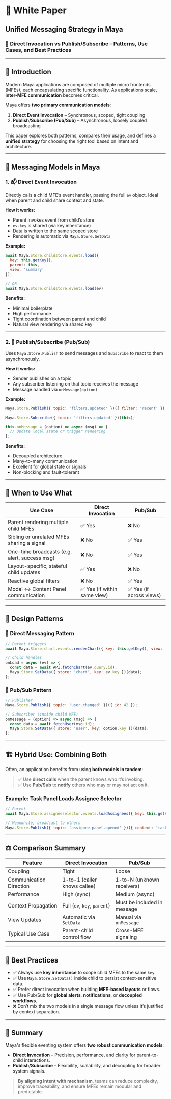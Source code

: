 
# 🧾 White Paper  
## **Unified Messaging Strategy in Maya**  
### 📡 Direct Invocation vs Publish/Subscribe – Patterns, Use Cases, and Best Practices

---

## 🧠 Introduction

Modern Maya applications are composed of multiple micro frontends (MFEs), each encapsulating specific functionality. As applications scale, **inter-MFE communication** becomes critical.

Maya offers **two primary communication models**:

1. **Direct Event Invocation** – Synchronous, scoped, tight coupling  
2. **Publish/Subscribe (Pub/Sub)** – Asynchronous, loosely coupled broadcasting

This paper explores both patterns, compares their usage, and defines a **unified strategy** for choosing the right tool based on intent and architecture.

---

## 🔁 Messaging Models in Maya

### 1. 📬 **Direct Event Invocation**
Directly calls a child MFE’s event handler, passing the full `ev` object. Ideal when parent and child share context and state.

**How it works:**
- Parent invokes event from child’s store
- `ev.key` is shared (via key inheritance)
- Data is written to the same scoped store
- Rendering is automatic via `Maya.Store.SetData`

**Example:**
```js
await Maya.Store.childstore.events.load({
  key: this.getKey(),
  parent: this,
  view: 'summary'
});

// OR 
await Maya.Store.childstore.events.load(ev)
```

**Benefits:**
- Minimal boilerplate
- High performance
- Tight coordination between parent and child
- Natural view rendering via shared key

---

### 2. 📣 **Publish/Subscribe (Pub/Sub)**
Uses `Maya.Store.Publish` to send messages and `Subscribe` to react to them asynchronously.

**How it works:**
- Sender publishes on a topic
- Any subscriber listening on that topic receives the message
- Message handled via `onMessage(option)`

**Example:**
```js
Maya.Store.Publish({ topic: 'filters.updated' })({ filter: 'recent' });

Maya.Store.Subscribe({ topic: 'filters.updated' })(this);

this.onMessage = (option) => async (msg) => {
  // Update local state or trigger rendering
};
```

**Benefits:**
- Decoupled architecture
- Many-to-many communication
- Excellent for global state or signals
- Non-blocking and fault-tolerant

---

## 🧮 When to Use What

| Use Case | Direct Invocation | Pub/Sub |
|----------|-------------------|---------|
| Parent rendering multiple child MFEs | ✅ Yes | ❌ No |
| Sibling or unrelated MFEs sharing a signal | ❌ No | ✅ Yes |
| One-time broadcasts (e.g. alert, success msg) | ❌ No | ✅ Yes |
| Layout-specific, stateful child updates | ✅ Yes | ❌ No |
| Reactive global filters | ❌ No | ✅ Yes |
| Modal ↔ Content Panel communication | ✅ Yes (if within same view) | ✅ Yes (if across views) |

---

## 🧩 Design Patterns

### 🔄 Direct Messaging Pattern

```js
// Parent triggers
await Maya.Store.chart.events.renderChart({ key: this.getKey(), view: 'bar', query: { id: 123 } });

// Child handles
onLoad = async (ev) => {
  const data = await API.fetchChart(ev.query.id);
  Maya.Store.SetData({ store: 'chart', key: ev.key })(data);
};
```

### 🧭 Pub/Sub Pattern

```js
// Publisher
Maya.Store.Publish({ topic: 'user.changed' })({ id: 42 });

// Subscriber (inside child MFE)
onMessage = (option) => async (msg) => {
  const data = await fetchUser(msg.id);
  Maya.Store.SetData({ store: 'user', key: option.key })(data);
};
```

---

## 🏗️ Hybrid Use: Combining Both

Often, an application benefits from using **both models in tandem**:

> ✅ Use **direct calls** when the parent knows who it’s invoking.  
> ✅ Use **Pub/Sub** to **notify** others who may or may not act on it.

### Example: Task Panel Loads Assignee Selector

```js
// Parent
await Maya.Store.assigneeselector.events.loadAssignees({ key: this.getKey(), parent: this });

// Meanwhile, broadcast to others
Maya.Store.Publish({ topic: 'assignee.panel.opened' })({ context: 'tasks' });
```

---

## ⚖️ Comparison Summary

| Feature                     | Direct Invocation         | Pub/Sub                     |
|----------------------------|---------------------------|-----------------------------|
| Coupling                   | Tight                     | Loose                       |
| Communication Direction    | 1-to-1 (caller knows callee) | 1-to-N (unknown receivers) |
| Performance                | High (sync)               | Medium (async)              |
| Context Propagation        | Full (`ev`, `key`, `parent`) | Must be included in message |
| View Updates               | Automatic via `SetData`   | Manual via `onMessage`      |
| Typical Use Case           | Parent-child control flow | Cross-MFE signaling         |

---

## 📌 Best Practices

- ✅ Always use **key inheritance** to scope child MFEs to the same `key`.
- ✅ Use `Maya.Store.SetData()` inside child to persist context-sensitive data.
- ✅ Prefer direct invocation when building **MFE-based layouts** or flows.
- ✅ Use Pub/Sub for **global alerts**, **notifications**, or **decoupled workflows**.
- ❌ Don’t mix the two models in a single message flow unless it’s justified by context separation.

---

## 📘 Summary

Maya's flexible eventing system offers **two robust communication models**:

- **Direct Invocation** – Precision, performance, and clarity for parent-to-child interactions.
- **Publish/Subscribe** – Flexibility, scalability, and decoupling for broader system signals.

> **By aligning intent with mechanism**, teams can reduce complexity, improve traceability, and ensure MFEs remain modular and predictable.
